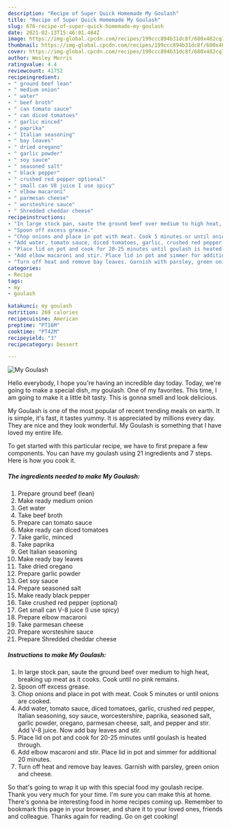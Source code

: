 ```yaml
---
description: "Recipe of Super Quick Homemade My Goulash"
title: "Recipe of Super Quick Homemade My Goulash"
slug: 676-recipe-of-super-quick-homemade-my-goulash
date: 2021-02-13T15:46:01.484Z
image: https://img-global.cpcdn.com/recipes/199ccc894b31dc8f/680x482cq70/my-goulash-recipe-main-photo.jpg
thumbnail: https://img-global.cpcdn.com/recipes/199ccc894b31dc8f/680x482cq70/my-goulash-recipe-main-photo.jpg
cover: https://img-global.cpcdn.com/recipes/199ccc894b31dc8f/680x482cq70/my-goulash-recipe-main-photo.jpg
author: Wesley Morris
ratingvalue: 4.4
reviewcount: 41752
recipeingredient:
- " ground beef lean"
- " medium onion"
- " water"
- " beef broth"
- " can tomato sauce"
- " can diced tomatoes"
- " garlic minced"
- " paprika"
- " Italian seasoning"
- " bay leaves"
- " dried oregano"
- " garlic powder"
- " soy sauce"
- " seasoned salt"
- " black pepper"
- " crushed red pepper optional"
- " small can V8 juice I use spicy"
- " elbow macaroni"
- " parmesan cheese"
- " worsteshire sauce"
- " Shredded cheddar cheese"
recipeinstructions:
- "In large stock pan, saute the ground beef over medium to high heat, breaking up meat as it cooks. Cook until no pink remains."
- "Spoon off excess grease."
- "Chop onions and place in pot with meat. Cook 5 minutes or until onions are cooked."
- "Add water, tomato sauce, diced tomatoes, garlic, crushed red pepper, Italian seasoning, soy sauce, worcestershire, paprika, seasoned salt, garlic powder, oregano, parmesan cheese, salt, and pepper and stir. Add V-8 juice. Now add bay leaves and stir."
- "Place lid on pot and cook for 20-25 minutes until goulash is heated through."
- "Add elbow macaroni and stir. Place lid in pot and simmer for additional 20 minutes."
- "Turn off heat and remove bay leaves. Garnish with parsley, green onion and cheese."
categories:
- Recipe
tags:
- my
- goulash

katakunci: my goulash 
nutrition: 269 calories
recipecuisine: American
preptime: "PT16M"
cooktime: "PT42M"
recipeyield: "3"
recipecategory: Dessert

---
```



![My Goulash](https://img-global.cpcdn.com/recipes/199ccc894b31dc8f/680x482cq70/my-goulash-recipe-main-photo.jpg)

Hello everybody, I hope you're having an incredible day today. Today, we're going to make a special dish, my goulash. One of my favorites. This time, I am going to make it a little bit tasty. This is gonna smell and look delicious.

My Goulash is one of the most popular of recent trending meals on earth. It is simple, it's fast, it tastes yummy. It is appreciated by millions every day. They are nice and they look wonderful. My Goulash is something that I have loved my entire life.




To get started with this particular recipe, we have to first prepare a few components. You can have my goulash using 21 ingredients and 7 steps. Here is how you cook it.

<!--inarticleads1-->

##### The ingredients needed to make My Goulash:

1. Prepare  ground beef (lean)
1. Make ready  medium onion
1. Get  water
1. Take  beef broth
1. Prepare  can tomato sauce
1. Make ready  can diced tomatoes
1. Take  garlic, minced
1. Take  paprika
1. Get  Italian seasoning
1. Make ready  bay leaves
1. Take  dried oregano
1. Prepare  garlic powder
1. Get  soy sauce
1. Prepare  seasoned salt
1. Make ready  black pepper
1. Take  crushed red pepper (optional)
1. Get  small can V-8 juice (I use spicy)
1. Prepare  elbow macaroni
1. Take  parmesan cheese
1. Prepare  worsteshire sauce
1. Prepare  Shredded cheddar cheese




<!--inarticleads2-->

##### Instructions to make My Goulash:

1. In large stock pan, saute the ground beef over medium to high heat, breaking up meat as it cooks. Cook until no pink remains.
1. Spoon off excess grease.
1. Chop onions and place in pot with meat. Cook 5 minutes or until onions are cooked.
1. Add water, tomato sauce, diced tomatoes, garlic, crushed red pepper, Italian seasoning, soy sauce, worcestershire, paprika, seasoned salt, garlic powder, oregano, parmesan cheese, salt, and pepper and stir. Add V-8 juice. Now add bay leaves and stir.
1. Place lid on pot and cook for 20-25 minutes until goulash is heated through.
1. Add elbow macaroni and stir. Place lid in pot and simmer for additional 20 minutes.
1. Turn off heat and remove bay leaves. Garnish with parsley, green onion and cheese.




So that's going to wrap it up with this special food my goulash recipe. Thank you very much for your time. I'm sure you can make this at home. There's gonna be interesting food in home recipes coming up. Remember to bookmark this page in your browser, and share it to your loved ones, friends and colleague. Thanks again for reading. Go on get cooking!
